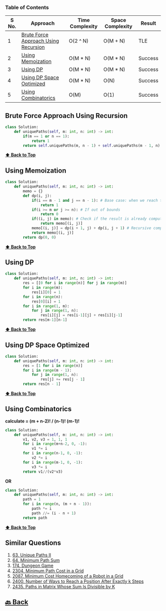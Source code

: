 ### Table of Contents

| S No. | Approach                                                                      | Time Complexity | Space Complexity | Result  |
| ----- | ----------------------------------------------------------------------------- | --------------- | ---------------- | ------- |
| 1     | [Brute Force Approach Using Recursion](#Brute-Force-Approach-Using-Recursion) | O(2 ^ N)        | O(M + N)         | TLE     |
| 2     | [Using Memoization](#Using-Memoization)                                       | O(M * N)        | O(M * N)         | Success |
| 3     | [Using DP](#Using-DP)                                                         | O(M * N)        | O(M * N)         | Success |
| 4     | [Using DP Space Optimized](#Using-DP-Space-Optimized)                         | O(M * N)        | O(N)             | Success |
| 5     | [Using Combinatorics](#Using-Combinatorics)                                   | O(M)            | O(1)             | Success |

### <h2>Brute Force Approach Using Recursion</h2>

```py
class Solution:
    def uniquePaths(self, m: int, n: int) -> int:
        if(m == 1 or n == 1):
            return 1
        return self.uniquePaths(m, n - 1) + self.uniquePaths(m - 1, n)
```

**[⬆ Back to Top](#table-of-contents)**

### <h2>Using Memoization</h2>

```py
class Solution:
    def uniquePaths(self, m: int, n: int) -> int:
        memo = {}
        def dp(i, j):
            if(i == m - 1 and j == n - 1): # Base case: when we reach the bottom-right corner
                return 1
            if(i >= m or j >= n): # If out of bounds
                return 0
            if((i, j) in memo): # Check if the result is already computed
                return memo[(i, j)]
            memo[(i, j)] = dp(i + 1, j) + dp(i, j + 1) # Recursive computation with memoization
            return memo[(i, j)]
        return dp(0, 0)
```

**[⬆ Back to Top](#table-of-contents)**

### <h2>Using DP</h2>

```py
class Solution:
    def uniquePaths(self, m: int, n: int) -> int:
        res = [[0 for i in range(n)] for j in range(m)]
        for i in range(m):
            res[i][0] = 1
        for i in range(n):
            res[0][i] = 1
        for i in range(1, m):
            for j in range(1, n):
                res[i][j] = res[i-1][j] + res[i][j-1]
        return res[m-1][n-1]
```

**[⬆ Back to Top](#table-of-contents)**

### <h2>Using DP Space Optimized</h2>

```py
class Solution:
    def uniquePaths(self, m: int, n: int) -> int:
        res = [1 for i in range(n)]
        for i in range(m - 1):
            for j in range(1, n):
                res[j] += res[j - 1]
        return res[n - 1]
```

**[⬆ Back to Top](#table-of-contents)**

### <h2>Using Combinatorics</h2>

**calculate = (m + n-2)! / (n-1)! (m-1)!**

```py
class Solution:
    def uniquePaths(self, m: int, n: int) -> int:
        v1, v2, v3 = 1, 1, 1
        for i in range(m+n-2, 0, -1):
            v1 *= i
        for i in range(n-1, 0, -1):
            v2 *= i
        for i in range(m-1, 0, -1):
            v3 *= i
        return v1//(v2*v3)
```
**OR**
```py
class Solution:
    def uniquePaths(self, m: int, n: int) -> int:
        path = 1
        for i in range(n, (m + n - 1)):
            path *= i
            path //= (i - n + 1)
        return path
```

**[⬆ Back to Top](#table-of-contents)**

<h2>Similar Questions</h2>

1. <a href="https://leetcode.com/problems/unique-paths-ii/description/">63. Unique Paths II</a>
2. <a href="https://leetcode.com/problems/minimum-path-sum/description/">64. Minimum Path Sum</a>
3. <a href="https://leetcode.com/problems/dungeon-game/description/">174. Dungeon Game</a>
4. <a href="https://leetcode.com/problems/minimum-path-cost-in-a-grid/description/">2304. Minimum Path Cost in a Grid</a>
5. <a href="https://leetcode.com/problems/minimum-cost-homecoming-of-a-robot-in-a-grid/description/">2087. Minimum Cost Homecoming of a Robot in a Grid</a>
6. <a href="https://leetcode.com/problems/number-of-ways-to-reach-a-position-after-exactly-k-steps/description/">2400. Number of Ways to Reach a Position After Exactly k Steps</a>
7. <a href="https://leetcode.com/problems/paths-in-matrix-whose-sum-is-divisible-by-k/description/">2435. Paths in Matrix Whose Sum Is Divisible by K</a>

<h2><a href="https://github.com/sanjay9616/Striver-180/blob/master/README.md"> 🔙 Back</a></h2>
